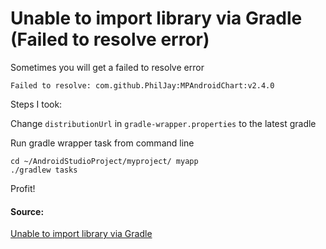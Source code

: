 # Unable to import library via Gradle (Failed to resolve error)

Sometimes you will get a failed to resolve error

```
Failed to resolve: com.github.PhilJay:MPAndroidChart:v2.4.0
```

Steps I took:

Change `distributionUrl` in `gradle-wrapper.properties` to the latest gradle

Run gradle wrapper task from command line

```
cd ~/AndroidStudioProject/myproject/ myapp
./gradlew tasks
```

Profit!

#### Source:

[Unable to import library via Gradle](https://github.com/PhilJay/MPAndroidChart/issues/1426)
